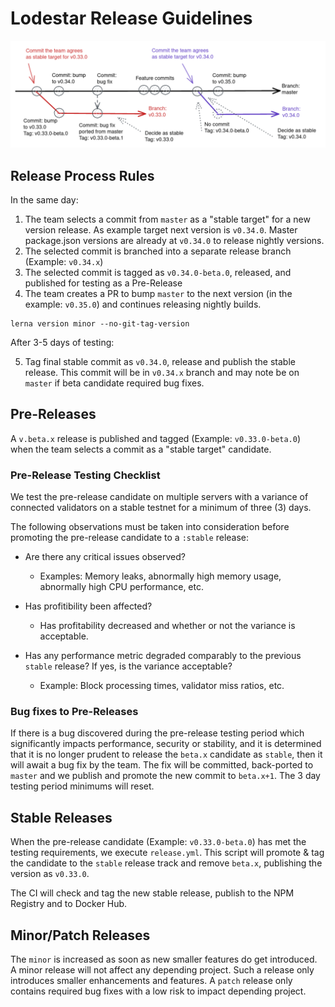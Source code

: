 # Lodestar Release Guidelines

![lodestar-release](docs/images/lodestar-releases.png)

## Release Process Rules

In the same day:

1. The team selects a commit from `master` as a "stable target" for a new version release. As example target next version is `v0.34.0`. Master package.json versions are already at `v0.34.0` to release nightly versions.
2. The selected commit is branched into a separate release branch (Example: `v0.34.x`)
3. The selected commit is tagged as `v0.34.0-beta.0`, released, and published for testing as a Pre-Release
4. The team creates a PR to bump `master` to the next version (in the example: `v0.35.0`) and continues releasing nightly builds.

```
lerna version minor --no-git-tag-version
```

After 3-5 days of testing:

5. Tag final stable commit as `v0.34.0`, release and publish the stable release. This commit will be in `v0.34.x` branch and may note be on `master` if beta candidate required bug fixes.

## Pre-Releases

A `v.beta.x` release is published and tagged (Example: `v0.33.0-beta.0`) when the team selects a commit as a "stable target" candidate.

### Pre-Release Testing Checklist

We test the pre-release candidate on multiple servers with a variance of connected validators on a stable testnet for a minimum of three (3) days.

The following observations must be taken into consideration before promoting the pre-release candidate to a `:stable` release:

- Are there any critical issues observed?

  - Examples: Memory leaks, abnormally high memory usage, abnormally high CPU performance, etc.

- Has profitibility been affected?

  - Has profitability decreased and whether or not the variance is acceptable.

- Has any performance metric degraded comparably to the previous `stable` release? If yes, is the variance acceptable?
  - Example: Block processing times, validator miss ratios, etc.

### Bug fixes to Pre-Releases

If there is a bug discovered during the pre-release testing period which significantly impacts performance, security or stability, and it is determined that it is no longer prudent to release the `beta.x` candidate as `stable`, then it will await a bug fix by the team. The fix will be committed, back-ported to `master` and we publish and promote the new commit to `beta.x+1`. The 3 day testing period minimums will reset.

## Stable Releases

When the pre-release candidate (Example: `v0.33.0-beta.0`) has met the testing requirements, we execute `release.yml`. This script will promote & tag the candidate to the `stable` release track and remove `beta.x`, publishing the version as `v0.33.0`.

The CI will check and tag the new stable release, publish to the NPM Registry and to Docker Hub.

## Minor/Patch Releases

The `minor` is increased as soon as new smaller features do get introduced. A minor release will not affect any depending project. Such a release only introduces smaller enhancements and features. A `patch` release only contains required bug fixes with a low risk to impact depending project.
